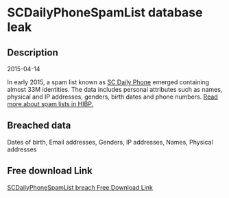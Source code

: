 # SCDailyPhoneSpamList database leak

## Description

2015-04-14

In early 2015, a spam list known as <a href="http://www.data4marketers.com/2015APRspecials.html" target="_blank" rel="noopener">SC Daily Phone</a> emerged containing almost 33M identities. The data includes personal attributes such as names, physical and IP addresses, genders, birth dates and phone numbers. <a href="https://www.troyhunt.com/have-i-been-pwned-and-spam-lists-of-personal-information" target="_blank" rel="noopener">Read more about spam lists in HIBP.</a>

## Breached data

Dates of birth, Email addresses, Genders, IP addresses, Names, Physical addresses

## Free download Link

[SCDailyPhoneSpamList breach Free Download Link](https://tinyurl.com/2b2k277t)